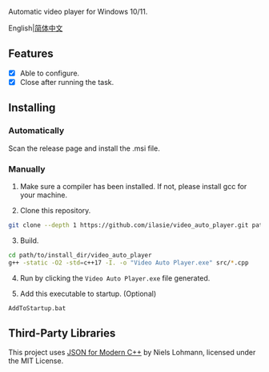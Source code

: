 Automatic video player for Windows 10/11.

English|[简体中文](README_zh-CN.md)

## Features

- [x] Able to configure.
- [x] Close after running the task.

## Installing

### Automatically

Scan the release page and install the .msi file.

### Manually

1. Make sure a compiler has been installed. If not, please install gcc for your machine.

2. Clone this repository.

```bash
git clone --depth 1 https://github.com/ilasie/video_auto_player.git path/to/your/install_dir/video_auto_player
```

3. Build.

```bash
cd path/to/install_dir/video_auto_player
g++ -static -O2 -std=c++17 -I. -o "Video Auto Player.exe" src/*.cpp
```

4. Run by clicking the `Video Auto Player.exe` file generated.

5. Add this executable to startup. (Optional)

```bash
AddToStartup.bat
```

## Third-Party Libraries

This project uses [JSON for Modern C++](https://github.com/nlohmann/json) by Niels Lohmann, licensed under the MIT License.